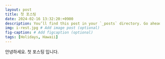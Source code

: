 ```yaml
---
layout: post
title: 첫 포스팅
date: 2024-02-16 13:32:20:+0900
description: You’ll find this post in your `_posts` directory. Go ahead and edit it and re-build the site to see your changes. # Add post description (optional)
img: i-rest.jpg # Add image post (optional)
fig-caption: # Add figcaption (optional)
tags: [Holidays, Hawaii]
---
```

안녕하세요. 첫 포스팅 입니다.
